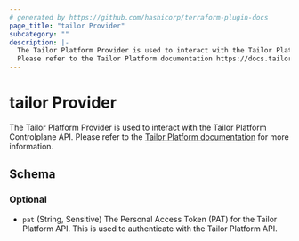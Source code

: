 ```yaml
---
# generated by https://github.com/hashicorp/terraform-plugin-docs
page_title: "tailor Provider"
subcategory: ""
description: |-
  The Tailor Platform Provider is used to interact with the Tailor Platform Controlplane API.
  Please refer to the Tailor Platform documentation https://docs.tailor.tech/ for more information.
---
```


# tailor Provider

The Tailor Platform Provider is used to interact with the Tailor Platform Controlplane API.
Please refer to the [Tailor Platform documentation](https://docs.tailor.tech/) for more information.



<!-- schema generated by tfplugindocs -->
## Schema

### Optional

- `pat` (String, Sensitive) The Personal Access Token (PAT) for the Tailor Platform API. This is used to authenticate with the Tailor Platform API.

